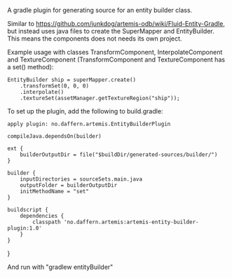 A gradle plugin for generating source for an entity builder class. 

Similar to https://github.com/junkdog/artemis-odb/wiki/Fluid-Entity-Gradle, but instead uses java files to create the 
SuperMapper and EntityBuilder. This means the components does not needs its own project.

Example usage with classes TransformComponent, InterpolateComponent and TextureComponent (TransformComponent and TextureComponent has a set() method):

    EntityBuilder ship = superMapper.create()
        .transformSet(0, 0, 0)
        .interpolate()
        .textureSet(assetManager.getTextureRegion("ship"));

To set up the plugin, add the following to build.gradle:

    apply plugin: no.daffern.artemis.EntityBuilderPlugin

    compileJava.dependsOn(builder)

    ext {
        builderOutputDir = file("$buildDir/generated-sources/builder/")
    }

    builder {
        inputDirectories = sourceSets.main.java
        outputFolder = builderOutputDir
        initMethodName = "set"
    }

    buildscript {
        dependencies {
            classpath 'no.daffern.artemis:artemis-entity-builder-plugin:1.0'
        }
    }
}

And run with "gradlew entityBuilder"
